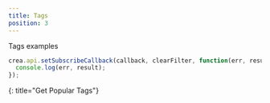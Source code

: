 ```yaml
---
title: Tags
position: 3
---
```


Tags examples

~~~ javascript
crea.api.setSubscribeCallback(callback, clearFilter, function(err, result) {
  console.log(err, result);
});
~~~
{: title="Get Popular Tags"} 
